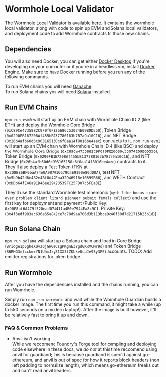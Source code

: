 # Wormhole Local Validator
The Wormhole Local Validator is available [here](https://github.com/certusone/xdapp-book/tree/main/projects/wormhole-local-validator). It contains the wormhole local validator, along with code to spin up EVM and Solana local validators, and deployment code to add Wormhole contracts to those new chains.

## Dependencies
You will also need Docker; you can get either [Docker Desktop](https://docs.docker.com/get-docker/) if you're developing on your computer or if you're in a headless vm, install [Docker Engine](https://docs.docker.com/engine/). Make sure to have Docker running before you run any of the following commands.

To run EVM chains you will need [Ganache](https://github.com/trufflesuite/ganache#command-line-use).  
To run Solana chains you will need [Solana](https://docs.solana.com/cli/install-solana-cli-tools) installed. 

## Run EVM Chains
`npm run evm0` will start up an EVM chain with Wormhole Chain ID 2 (like ETH) and deploy the Wormhole Core Bridge (`0xC89Ce4735882C9F0f0FE26686c53074E09B0D550`), Token Bridge (`0x0290FB167208Af455bB137780163b7B7a9a10C16`), and NFT Bridge (`0x26b4afb60d6c903165150c6f0aa14f8016be4aec`) contracts to it.
`npm run evm1` will start up an EVM chain with Wormhole Chain ID 4 (like BSC) and deploy the Wormhole Core Bridge (`0xC89Ce4735882C9F0f0FE26686c53074E09B0D550`), Token Bridge (`0x0290FB167208Af455bB137780163b7B7a9a10C16`), and NFT Bridge (`0x26b4afb60d6c903165150c6f0aa14f8016be4aec`) contracts to it.
They'll also deploy a Test Token (TKN at `0x2D8BE6BF0baA74e0A907016679CaE9190e80dD0A`), test NFT (`0x5b9b42d6e4B2e4Bf8d42Eba32D46918e10899B66`), and WETH Contract (`0xDDb64fE46a91D46ee29420539FC25FD07c5FEa3E`)

They'll use the standard Wormhole test mnemonic (`myth like bonus scare over problem client lizard pioneer submit female collect`) and use the first key for deployment and payment (Public Key: `0x90F8bf6A479f320ead074411a4B0e7944Ea8c9C1`, Private Key: (`0x4f3edf983ac636a65a842ce7c78d9aa706d3b113bce9c46f30d7d21715b23b1d`)) 

## Run Solana Chain
`npm run solana` will start up a Solana chain and load in Core Bridge (`Bridge1p5gheXUvJ6jGWGeCsgPKgnE3YgdGKRVCMY9o`) and Token Bridge (`B6RHG3mfcckmrYN1UhmJzyS1XX3fZKbkeUcpJe9Sy3FE`) accounts.
TODO: Add emitter registrations for token bridge.

## Run Wormhole
After you have the dependencies installed and the chains running, you can run Womrhole.

Simply run `npm run wormhole` and wait while the Wormhole Guardian builds a docker image. The first time you run this command, it might take a while (up to 550 seconds on a modern laptop!). After the image is built however, it'll be relatively fast to bring it up and down. 

### FAQ & Common Problems
- Anvil isn't working  
While we reccomend Foundry's Forge tool for compling and deploying code elsewhere in these docs, we *do not* at this time reccomend using anvil for guardiand; this is because guardiand is spec'd against go-ethereum, and anvil is out of spec for how it reports block headers (non left padding to normalize length), which means go-ethereum freaks out and can't read anvil headers. 